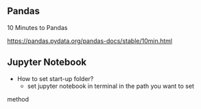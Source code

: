 ## Pandas

10 Minutes to Pandas

https://pandas.pydata.org/pandas-docs/stable/10min.html



## Jupyter Notebook

* How to set start-up folder?
  * set jupyter notebook in terminal in the path you want to set 



method











